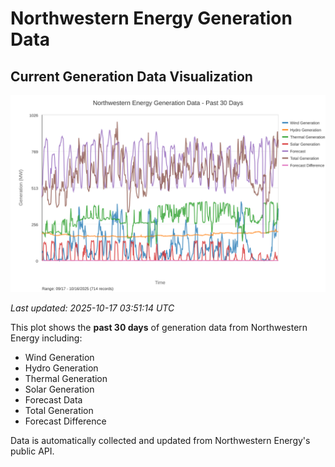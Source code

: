 # Northwestern Energy Generation Data

## Current Generation Data Visualization

![Northwestern Energy Generation Data](images/nwe_generation_plot.svg)

*Last updated: 2025-10-17 03:51:14 UTC*

This plot shows the **past 30 days** of generation data from Northwestern Energy including:
- Wind Generation
- Hydro Generation  
- Thermal Generation
- Solar Generation
- Forecast Data
- Total Generation
- Forecast Difference

Data is automatically collected and updated from Northwestern Energy's public API.

